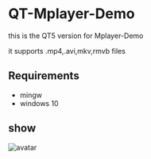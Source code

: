 # QT-Mplayer-Demo

this is the QT5 version for Mplayer-Demo

it supports .mp4,.avi,mkv,rmvb files

## Requirements
- mingw
- windows 10


## show

![avatar](https://github.com/w5688414/QT-Mplayer-Demo/qmplayer.jpg)